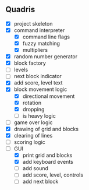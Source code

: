 ## Quadris

- [x] project skeleton
- [x] command interpreter
    - [x] command line flags
    - [x] fuzzy matching
    - [x] multipliers
- [x] random number generator
- [x] block factory
- [ ] levels
- [ ] next block indicator
- [x] add score, level text
- [x] block movement logic
    - [x] directional movement
    - [x] rotation
    - [x] dropping
    - [ ] is heavy logic
- [ ] game over logic
- [x] drawing of grid and blocks
- [x] clearing of lines
- [ ] scoring logic
- [ ] GUI
    - [x] print grid and blocks
    - [x] add keyboard events
    - [ ] add sound
    - [ ] add score, level, controls
    - [ ] add next block
